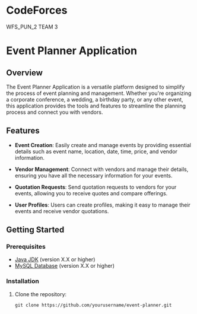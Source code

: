# CodeForces
WFS_PUN_2 TEAM 3
# Event Planner Application

## Overview

The Event Planner Application is a versatile platform designed to simplify the process of event planning and management. Whether you're organizing a corporate conference, a wedding, a birthday party, or any other event, this application provides the tools and features to streamline the planning process and connect you with vendors.

## Features

- **Event Creation**: Easily create and manage events by providing essential details such as event name, location, date, time, price, and vendor information.

- **Vendor Management**: Connect with vendors and manage their details, ensuring you have all the necessary information for your events.

- **Quotation Requests**: Send quotation requests to vendors for your events, allowing you to receive quotes and compare offerings.

- **User Profiles**: Users can create profiles, making it easy to manage their events and receive vendor quotations.

## Getting Started

### Prerequisites

- [Java JDK](https://www.oracle.com/java/technologies/javase-downloads.html) (version X.X or higher)
- [MySQL Database](https://dev.mysql.com/downloads/installer/) (version X.X or higher)

### Installation

1. Clone the repository:

   ```shell
   git clone https://github.com/yourusername/event-planner.git
